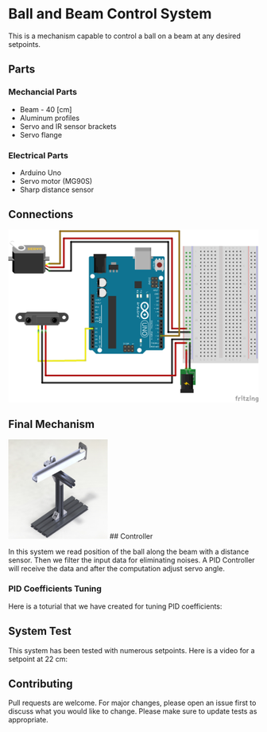 
# Ball and Beam Control System

This is a mechanism capable to control a ball on a beam at any desired setpoints. 
##  Parts

### Mechancial Parts

* Beam - 40 [cm]
* Aluminum profiles
* Servo and IR sensor brackets
* Servo flange

### Electrical Parts

* Arduino Uno
* Servo motor (MG90S)
* Sharp distance sensor


## Connections
![Circuit](https://github.com/amin-tabrizian/Ball-and-Beam-Controll-system/blob/master/Circuit.png)

## Final Mechanism
<img src="https://github.com/amin-tabrizian/Ball-and-Beam-Controll-system/blob/master/Mechanism.JPG" width="200" height="200" />
## Controller

In this system we read position of the ball along the beam with a distance sensor. Then we filter the input data for eliminating noises. A PID Controller will receive the data and after the computation adjust servo angle.

### PID Coefficients Tuning

Here is a toturial that we have created for tuning PID coefficients:

## System Test

This system has been tested with numerous setpoints. Here is a video for a setpoint at 22 cm:


## Contributing
Pull requests are welcome. For major changes, please open an issue first to discuss what you would like to change.
Please make sure to update tests as appropriate.



